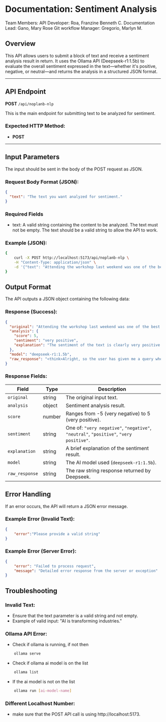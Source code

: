 # Documentation: Sentiment Analysis

Team Members:
API Developer: Roa, Franzine Benneth C.
Documentation Lead: Gano, Mary Rose 
Git workflow Manager: Gregorio, Marlyn M.


## Overview

This API allows users to submit a block of text and receive a sentiment analysis result in return. It uses the Ollama API (Deepseek-r1:1.5b) to evaluate the overall sentiment expressed in the text—whether it's positive, negative, or neutral—and returns the analysis in a structured JSON format.

---

## API Endpoint

**POST** `/api/noplanb-nlp`

This is the main endpoint for submitting text to be analyzed for sentiment.

### Expected HTTP Method:
- **POST**

---

## Input Parameters

The input should be sent in the body of the POST request as JSON.

### Request Body Format (JSON):

```json
{
  "text": "The text you want analyzed for sentiment."
}
```

### Required Fields
- text: A valid string containing the content to be analyzed. The text must not be empty. The text should be a valid string to allow the API to work.




### Example (JSON):
```bash
{
    curl -X POST http://localhost:5173/api/noplanb-nlp \
    -H "Content-Type: application/json" \
    -d '{"text": "Attending the workshop last weekend was one of the best decisions I’ve made this year. The speakers were inspiring, the content was well-organized, and the atmosphere was incredibly welcoming. I came away with actionable insights and a renewed sense of motivation. Hats off to the organizers!"}'
}
```

## Output Format

The API outputs a JSON object containing the following data:

### Response (Success):

```json
{
  "original": "Attending the workshop last weekend was one of the best decisions I’ve made this year. The speakers were inspiring, the content was well-organized, and the atmosphere was incredibly welcoming. I came away with actionable insights and a renewed sense of motivation. Hats off to the organizers!",
  "analysis": {
    "score": 5,
    "sentiment": "very positive",
    "explanation": "The sentiment of the text is clearly very positive. The speaker describes the workshop as one of the best decisions they've made, which expresses strong satisfaction. They praise the speakers, highlight how well-organized the content was, and emphasize the welcoming atmosphere. The mention of actionable insights and renewed motivation further reinforces the overall positive tone."
  },
  "model": "deepseek-r1:1.5b",
  "raw_response": "<think>Alright, so the user has given me a query where they want me to analyze the sentiment of a text and return a JSON with specific fields: score, sentiment, and explanation.\n\nFirst, I need to understand what each field means. The score ranges from -5 to 5, indicating how positive or negative the sentiment is. \"Very negative\" would be strong negatives, while \"Very positive\" is strong positives. Neutral is in between.\n\nLooking at the text: \"Attending the workshop last weekend was one of the best decisions I’ve made this year. The speakers were inspiring, the content was well-organized, and the atmosphere was incredibly welcoming. I came away with actionable insights and a renewed sense of motivation. Hats off to the organizers!\"\n\nThe sentiment is clearly positive here. The speaker mentions being a \"best decision\" they've made, which adds positivity. They praise the speakers for their inspiration and well-organized content, which also boosts the score. The welcoming atmosphere and the outcomes they received are all positives too.\n\nI don’t see any negative words or strong negatives mentioned. So, I think the sentiment should be positive. \n\nFor the explanation part, I need to describe why it’s positive. It includes things like being a best decision, praise from others, welcoming atmosphere, and actionable insights. These all contribute to a positive overall feeling.\n\nPutting it all together, I’ll write a JSON object reflecting these points.\n\n```json\n{\n  \"score\": 5,\n  \"sentiment\": \"very positive\",\n  \"explanation\": \"The sentiment of the text is clearly very positive. The speaker describes the workshop as one of the best decisions they've made, which expresses strong satisfaction. They praise the speakers, highlight how well-organized the content was, and emphasize the welcoming atmosphere. The mention of actionable insights and renewed motivation further reinforces the overall positive tone.\"\n}\n```"
}

```

### Response Fields:

| Field           | Type   | Description                                                                          |
| --------------- | ------ | -------------------------------------------------------------------------------------|
| `original`      | string | The original input text.                                                             |
| `analysis`      | object | Sentiment analysis result.                                                           |
| `score`         | number | Ranges from -5 (very negative) to 5 (very positive).                                 |
| `sentiment`     | string | One of: `"very negative"`, `"negative"`, `"neutral"`, `"positive"`, `"very positive"`.|
| `explanation`   | string | A brief explanation of the sentiment result.                                         |
| `model`         | string | The AI model used (`deepseek-r1:1.5b`).                                              |
| `raw_response`  | string | The raw string response returned by Deepseek.                                        |



## Error Handling

If an error occurs, the API will return a JSON error message.

### Example Error (Invalid Text):
```json
{
    "error":"Please provide a valid string"
}
```

### Example Error (Server Error):
```json
{
    "error": "Failed to process request",
    "message": "Detailed error response from the server or exception"
}
```

## Troubleshooting

### Invalid Text:
- Ensure that the text parameter is a valid string and not empty.
- Example of valid input: "AI is transforming industries."

### Ollama API Error:
- Check if ollama is running, if not then
```bash
    ollama serve
```
- Check if ollama ai model is on the list
```bash
    ollama list
```
- If the ai model is not on the list
```bash
    ollama run [ai-model-name]
```

### Different Localhost Number:
- make sure that the POST API call is using http://localhost:5173.

